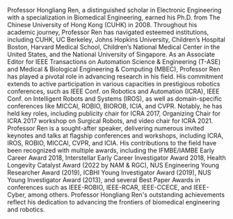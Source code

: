 Professor Hongliang Ren, a distinguished scholar in Electronic Engineering with a specialization in Biomedical Engineering, earned his Ph.D. from The Chinese University of Hong Kong (CUHK) in 2008. Throughout his academic journey, Professor Ren has navigated esteemed institutions, including CUHK, UC Berkeley, Johns Hopkins University, Children’s Hospital Boston, Harvard Medical School, Children’s National Medical Center in the United States, and the National University of Singapore. As an Associate Editor for IEEE Transactions on Automation Science & Engineering (T-ASE) and Medical & Biological Engineering & Computing (MBEC), Professor Ren has played a pivotal role in advancing research in his field. His commitment extends to active participation in various capacities in prestigious robotics conferences, such as IEEE Conf. on Robotics and Automation (ICRA), IEEE Conf. on Intelligent Robots and Systems (IROS), as well as domain-specific conferences like MICCAI, ROBIO, BIOROB, ICIA, and CVPR. Notably, he has held key roles, including publicity chair for ICRA 2017, Organizing Chair for ICRA 2017 workshop on Surgical Robots, and video chair for ICRA 2021. Professor Ren is a sought-after speaker, delivering numerous invited keynotes and talks at flagship conferences and workshops, including ICRA, IROS, ROBIO, MICCAI, CVPR, and ICIA. His contributions to the field have been recognized with multiple awards, including the IFMBE/IAMBE Early Career Award 2018, Interstellar Early Career Investigator Award 2018, Health Longevity Catalyst Award (2022 by NAM & RGC), NUS Engineering Young Researcher Award (2019), ICBHI Young Investigator Award (2019), NUS Young Investigator Award (2013), and several Best Paper Awards in conferences such as IEEE-ROBIO, IEEE-RCAR, IEEE-CCECE, and IEEE-Cyber, among others. Professor Hongliang Ren's outstanding achievements reflect his dedication to advancing the frontiers of biomedical engineering and robotics.